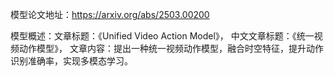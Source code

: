 模型论文地址：https://arxiv.org/abs/2503.00200

模型概述：文章标题：《Unified Video Action Model》，
中文文章标题：《统一视频动作模型》，
文章内容：提出一种统一视频动作模型，融合时空特征，提升动作识别准确率，实现多模态学习。
